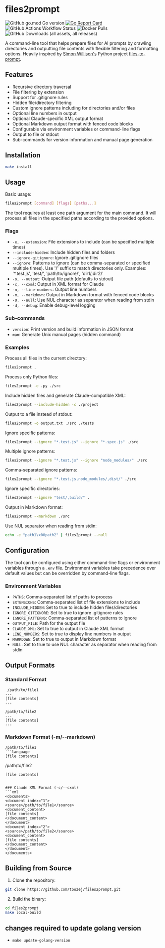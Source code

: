 # files2prompt

![GitHub go.mod Go version](https://img.shields.io/github/go-mod/go-version/toozej/files2prompt)
[![Go Report Card](https://goreportcard.com/badge/github.com/toozej/files2prompt)](https://goreportcard.com/report/github.com/toozej/files2prompt)
![GitHub Actions Workflow Status](https://img.shields.io/github/actions/workflow/status/toozej/files2prompt/cicd.yaml)
![Docker Pulls](https://img.shields.io/docker/pulls/toozej/files2prompt)
![GitHub Downloads (all assets, all releases)](https://img.shields.io/github/downloads/toozej/files2prompt/total)

A command-line tool that helps prepare files for AI prompts by crawling directories and outputting file contents with flexible filtering and formatting options. Heavily inspired by [Simon Willison's](https://simonwillison.net/) Python project [files-to-prompt](https://github.com/simonw/files-to-prompt).

## Features

- Recursive directory traversal
- File filtering by extension
- Support for .gitignore rules
- Hidden file/directory filtering
- Custom ignore patterns including for directories and/or files
- Optional line numbers in output
- Optional Claude-specific XML output format
- Optional Markdown output format with fenced code blocks
- Configurable via environment variables or command-line flags
- Output to file or stdout
- Sub-commands for version information and manual page generation

## Installation

```bash
make install
```

## Usage

Basic usage:
```bash
files2prompt [command] [flags] [paths...]
```

The tool requires at least one path argument for the main command. It will process all files in the specified paths according to the provided options.

### Flags

- `-e, --extension`: File extensions to include (can be specified multiple times)
- `--include-hidden`: Include hidden files and folders
- `--ignore-gitignore`: Ignore .gitignore files
- `--ignore`: Patterns to ignore (can be comma-separated or specified multiple times). Use '/' suffix to match directories only. Examples: '*.test.js', 'test/', 'path/to/ignore/', 'dir1/,dir2/'
- `-o, --output`: Output file path (defaults to stdout)
- `-c, --cxml`: Output in XML format for Claude
- `-n, --line-numbers`: Output line numbers
- `-m, --markdown`: Output in Markdown format with fenced code blocks
- `-0, --null`: Use NUL character as separator when reading from stdin
- `-d, --debug`: Enable debug-level logging

### Sub-commands

- `version`: Print version and build information in JSON format
- `man`: Generate Unix manual pages (hidden command)

### Examples

Process all files in the current directory:
```bash
files2prompt .
```

Process only Python files:
```bash
files2prompt -e .py ./src
```

Include hidden files and generate Claude-compatible XML:
```bash
files2prompt --include-hidden -c ./project
```

Output to a file instead of stdout:
```bash
files2prompt -o output.txt ./src ./tests
```

Ignore specific patterns:
```bash
files2prompt --ignore "*.test.js" --ignore "*.spec.js" ./src
```

Multiple ignore patterns:
```bash
files2prompt --ignore "*.test.js" --ignore "node_modules/" ./src
```

Comma-separated ignore patterns:
```bash
files2prompt --ignore "*.test.js,node_modules/,dist/" ./src
```

Ignore specific directories:
```bash
files2prompt --ignore "test/,build/" .
```

Output in Markdown format:
```bash
files2prompt --markdown ./src
```

Use NUL separator when reading from stdin:
```bash
echo -e "path1\x00path2" | files2prompt --null
```

## Configuration

The tool can be configured using either command-line flags or environment variables through a `.env` file. Environment variables take precedence over default values but can be overridden by command-line flags.

### Environment Variables

- `PATHS`: Comma-separated list of paths to process
- `EXTENSIONS`: Comma-separated list of file extensions to include
- `INCLUDE_HIDDEN`: Set to true to include hidden files/directories
- `IGNORE_GITIGNORE`: Set to true to ignore .gitignore rules
- `IGNORE_PATTERNS`: Comma-separated list of patterns to ignore
- `OUTPUT_FILE`: Path for the output file
- `CLAUDE_XML`: Set to true to output in Claude XML format
- `LINE_NUMBERS`: Set to true to display line numbers in output
- `MARKDOWN`: Set to true to output in Markdown format
- `NULL`: Set to true to use NUL character as separator when reading from stdin

## Output Formats

### Standard Format
```
 /path/to/file1
---
[file contents]
---

/path/to/file2
---
[file contents]
---
```

### Markdown Format (-m/--markdown)
```
/path/to/file1
```language
[file contents]
```

/path/to/file2
```language
[file contents]
```
```

### Claude XML Format (-c/--cxml)
```xml
<documents>
<document index="1">
<source>/path/to/file1</source>
<document_content>
[file contents]
</document_content>
</document>
<document index="2">
<source>/path/to/file2</source>
<document_content>
[file contents]
</document_content>
</document>
</documents>
```

## Building from Source

1. Clone the repository:
```bash
git clone https://github.com/toozej/files2prompt.git
```

2. Build the binary:
```bash
cd files2prompt
make local-build
```


## changes required to update golang version
- `make update-golang-version` 
